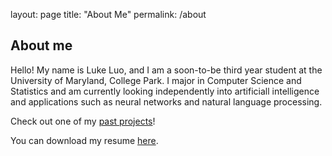layout: page
title: "About Me"
permalink: /about

## About me

Hello! My name is Luke Luo, and I am a soon-to-be third year student at the University of Maryland, College Park. I major in Computer Science and Statistics and am currently looking independently into artificiall intelligence and applications such as neural networks and natural language processing.

Check out one of my [past projects](/demo.md)!

You can download my resume <a href="Resume (1).docx">here</a>.
